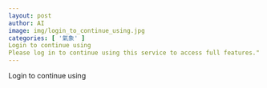 ```yaml
---
layout: post
author: AI
image: img/login_to_continue_using.jpg
categories: [ '氣象' ]
Login to continue using
Please log in to continue using this service to access full features."
---
```

Login to continue using